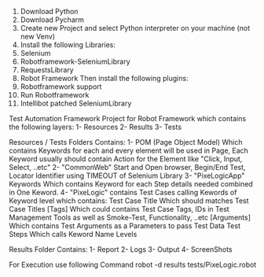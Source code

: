 1. Download Python
2. Download Pycharm
3. Create new Project and select Python interpreter on your machine (not new Venv)
4. Install the following Libraries:
  1. Selenium
  2. Robotframework-SeleniumLibrary
  3. RequestsLibrary
  4. Robot Framework
Then install the following plugins:
  1. Robotframework support
  2. Run Robotframework
  3. Intellibot patched SeleniumLibrary
  
Test Automation Framework Project for Robot Framework which contains the following layers:
1- Resources
2- Results 
3- Tests

Resources / Tests Folders Contains:
1- POM (Page Object Model) Which contains Keywords for each and every element will be used in Page, Each Keyword usually should contain Action for the Element like "Click, Input, Select, ..etc"
2- "CommonWeb" Start and Open browser, Begin/End Test, Locator Identifier using TIMEOUT of Selenium Library
3- "PixeLogicApp" Keywords Which contains Keyword for each Step details needed combined in One Keword.
4- "PixeLogic" contains Test Cases calling Kewords of Keyword level which contains:
    Test Case Title Which should matches Test Case Titles
    [Tags] Which could contains Test Case Tags, IDs in Test Management Tools as well as Smoke-Test, Functionality, ..etc
    [Arguments] Which contains Test Arguments as a Parameters to pass Test Data
    Test Steps Which calls Keword Name Levels
    
Results Folder Contains:
1- Report
2- Logs
3- Output
4- ScreenShots
    
For Execution use following Command
    robot -d results tests/PixeLogic.robot
